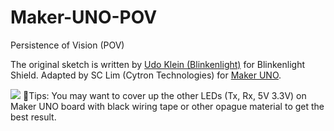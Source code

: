 # Maker-UNO-POV
Persistence of Vision (POV)

The original sketch is written by <a href="https://blog.blinkenlight.net/experiments/basic-effects/pov-reloaded/">Udo Klein (Blinkenlight)</a> for Blinkenlight Shield.
Adapted by SC Lim (Cytron Technologies) for <a href="https://makeruno.com.my/">Maker UNO</a>.


<img src="https://ksr-ugc.imgix.net/assets/020/696/099/ea095015638ff1e07f8b58f68aafac41_original.gif?w=639&fit=max&v=1522215857&auto=format&gif-q=50&q=92&s=54c252c6a5c693b93074c9550dbaa286"/>
🔹Tips: You may want to cover up the other LEDs (Tx, Rx, 5V 3.3V) on Maker UNO board with black wiring tape or other opague material to get the best result.
